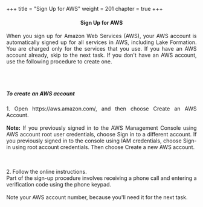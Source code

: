 +++
title = "Sign Up for AWS"
weight = 201
chapter = true
+++

<center><h4>Sign Up for AWS</h4></center>

<div style="text-align: justify">

When you sign up for Amazon Web Services (AWS), your AWS account is automatically signed up for all services in AWS, including Lake Formation. You are charged only for the services that you use.
If you have an AWS account already, skip to the next task. If you don't have an AWS account, use the following procedure to create one.

</br></br>
<h5>To create an AWS account</h5>
1. Open https://aws.amazon.com/, and then choose Create an AWS Account.
</br></br><b>Note:</b> If you previously signed in to the AWS Management Console using AWS account root user credentials, choose Sign in to a different account. If you previously signed in to the console using IAM credentials, choose Sign-in using root account credentials. Then choose Create a new AWS account.

</br></br>
2. Follow the online instructions.</br>
Part of the sign-up procedure involves receiving a phone call and entering a verification code using the phone keypad.
</br></br>Note your AWS account number, because you'll need it for the next task.
</div>
